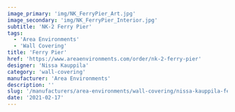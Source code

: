 ```yaml
---
image_primary: 'img/NK_FerryPier_Art.jpg'
image_secondary: 'img/NK_FerryPier_Interior.jpg'
subtitle: 'NK-2 Ferry Pier'
tags:
  - 'Area Environments'
  - 'Wall Covering'
title: 'Ferry Pier'
href: 'https://www.areaenvironments.com/order/nk-2-ferry-pier'
designer: 'Nissa Kauppila'
category: 'wall-covering'
manufacturer: 'Area Environments'
description: ''
slug: '/manufacturers/area-environments/wall-covering/nissa-kauppila-ferry-pier'
date: '2021-02-17'
---
```


